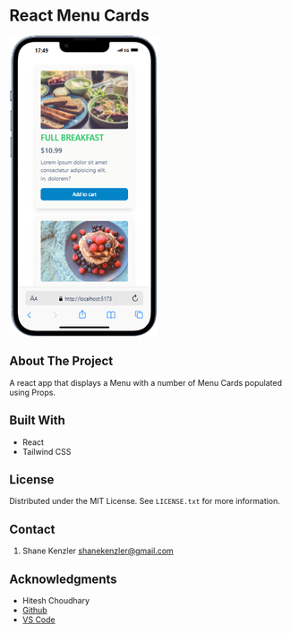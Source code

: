 # React Menu Cards

![React Menu Item Screenshot](react-menu-item-screenshot.png)

## About The Project

A react app that displays a Menu with a number of Menu Cards populated using Props.

## Built With

- React
- Tailwind CSS

## License

Distributed under the MIT License. See `LICENSE.txt` for more information.

## Contact

1. Shane Kenzler <shanekenzler@gmail.com>

## Acknowledgments

- Hitesh Choudhary
- [Github](https://github.com)
- [VS Code](https://code.visualstudio.com)
